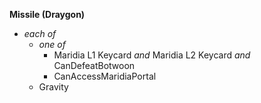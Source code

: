 ﻿**Missile (Draygon)**

- *each of*
  - *one of*
    - Maridia L1 Keycard *and* Maridia L2 Keycard *and* CanDefeatBotwoon
    - CanAccessMaridiaPortal
  - Gravity
